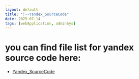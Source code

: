 ```yaml
---
layout: default
title: "|--Yandex_SourceCode"
date: 2025-07-14
tags: [webApplication, adminSys]
---
```


# you can find file list for yandex source code here:

- [Yandex_SourceCode](https://gist.github.com/ArseniyShestakov/53a80e3214601aa20d1075872a1ea989)
